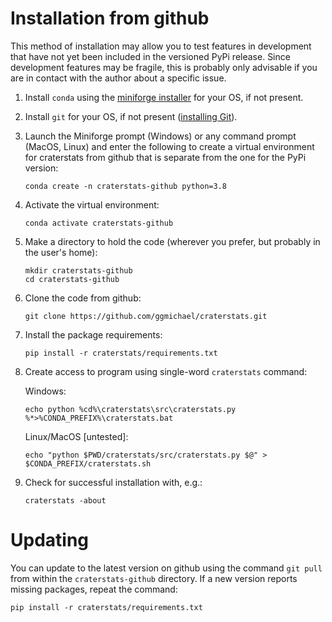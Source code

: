 
# Installation from github

This method of installation may allow you to test features in development that have not yet been included in the versioned PyPi release.
Since development features may be fragile, this is probably only advisable if you are in contact with the author about a specific issue.

1. Install `conda` using the [miniforge installer](https://github.com/conda-forge/miniforge#miniforge3) for your OS, if not present.
1. Install `git` for your OS, if not present ([installing Git](https://git-scm.com/book/en/v2/Getting-Started-Installing-Git)).
1. Launch the Miniforge prompt (Windows) or any command prompt (MacOS, Linux) and enter the following to create a virtual environment for craterstats from github that is separate from the one for the PyPi version:

    ```
    conda create -n craterstats-github python=3.8
    ```
1. Activate the virtual environment:

   ```
   conda activate craterstats-github
   ```
1. Make a directory to hold the code (wherever you prefer, but probably in the user's home):

   ```
   mkdir craterstats-github
   cd craterstats-github   
   ```
1. Clone the code from github:

   ```
   git clone https://github.com/ggmichael/craterstats.git
   ```
1. Install the package requirements:
   ```
   pip install -r craterstats/requirements.txt
   ```
1. Create access to program using single-word `craterstats` command:

   Windows:
   ```
   echo python %cd%\craterstats\src\craterstats.py %*>%CONDA_PREFIX%\craterstats.bat
   ```
   Linux/MacOS [untested]:
   ```
   echo "python $PWD/craterstats/src/craterstats.py $@" > $CONDA_PREFIX/craterstats.sh
   ```
1. Check for successful installation with, e.g.:
   ```
   craterstats -about
   ```

# Updating

You can update to the latest version on github using the command `git pull` from within the 
`craterstats-github` directory. If a new version reports missing packages, repeat the command:
   ```
   pip install -r craterstats/requirements.txt
   ```
